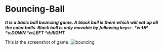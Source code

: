 # Bouncing-Ball
**_It is a basic ball  bouncing  game.
A black ball is there which will eat up all the color balls.
Black ball is only movable by following keys:-
*w:UP
*s:DOWN
*a:LEFT
*d:RIGHT_**

This is the screenshot of game.
![bouncing](https://user-images.githubusercontent.com/45618714/82679640-d1e1f600-9c68-11ea-9246-ce5988491192.png)
